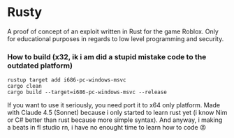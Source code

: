 # Rusty
A proof of concept of an exploit written in Rust for the game Roblox. Only for educational purposes in regards to low level programming and security.

### How to build (x32, ik i am did a stupid mistake code to the outdated platform)
```
rustup target add i686-pc-windows-msvc            
cargo clean
cargo build --target=i686-pc-windows-msvc --release  
```
If you want to use it seriously, you need port it to x64 only platform.
Made with Claude 4.5 (Sonnet) because i only started to learn rust yet (i know Nim or C# better than rust because more simple syntax).
And anyway, i making a beats in fl studio rn, i have no enought time to learn how to code 😡
